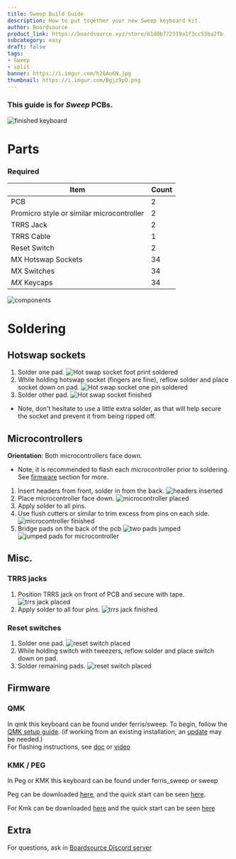 ```yaml
---
title: Sweep Build Guide
description: How to put together your new Sweep keyboard kit.
author: Boardsource
product_link: https://boardsource.xyz/store/61d0b772319a1f3cc53ba2fb
subcategory: easy
draft: false
tags: 
- Sweep
- split
banner: https://i.imgur.com/h26Ao6N.jpg
thumbnail: https://i.imgur.com/Bgjz9pO.png
---
```

### This guide is for *Sweep* PCBs.
![finished keyboard](https://i.imgur.com/xCyMaet.jpg)

# Parts
### Required 
| Item | Count |
|------|-------|
| PCB | 2 |
| Promicro style or similar microcontroller | 2 |
| TRRS Jack | 2 | 
| TRRS Cable | 1 | 
| Reset Switch | 2 | 
| MX Hotswap Sockets | 34 | 
| MX Switches | 34 | 
| *MX* Keycaps | 34 |

![components](https://i.imgur.com/TOSEbBB.jpg)

# Soldering

## Hotswap sockets
1. Solder one pad.
![Hot swap socket foot print soldered](https://i.imgur.com/0NiHxI1.jpg)
2. While holding hotswap socket (fingers are fine), reflow solder and place socket down on pad.
![Hot swap socket one pin soldered](https://i.imgur.com/aJU0Wbm.jpg)
3. Solder other pad.
![Hot swap socket finished](https://i.imgur.com/3T4OOt8.jpg)
- Note, don't hesitate to use a little extra solder, as that will help secure the socket and prevent it from being ripped off.

## Microcontrollers
**Orientation**: Both microcontrollers face down.
- Note, it is recommended to flash each microcontroller prior to soldering. See [firmware](#firmware) section for more.
1. Insert headers from front, solder in from the back.
![headers inserted](https://i.imgur.com/j0L0UKX.jpg)
2. Place microcontroller face down. 
![microcontroller placed](https://i.imgur.com/WXPr74c.jpg)
3. Apply solder to all pins.
4. Use flush cutters or similar to trim excess from pins on each side.
![microcontroller finished](https://i.imgur.com/NEkz8Hb.jpg)
5. Bridge pads on the back of the pcb 
![two pads jumped](https://i.imgur.com/abjDor6.jpg)
![jumped pads for microcontroller](https://i.imgur.com/0yCdYyN.jpg)



## Misc.
### TRRS jacks
1. Position TRRS jack on front of PCB and secure with tape.
![trrs jack placed](https://i.imgur.com/RGORZIJ.jpg)
2. Apply solder to all four pins.
![trrs jack finished](https://i.imgur.com/V29nVRL.jpg)
### Reset switches
1. Solder one pad.
![reset switch placed](https://i.imgur.com/XgvlIBi.jpg)
2. While holding switch with tweezers, reflow solder and place switch down on pad.
3. Solder remaining pads.
![reset switch placed](https://i.imgur.com/6TieoFz.jpg)



## Firmware

### QMK
In qmk this keyboard can be found under ferris/sweep.
To begin, follow the [QMK setup guide](https://docs.qmk.fm/#/newbs_getting_started). (if working from an existing installation, an [update](https://docs.qmk.fm/#/newbs_git_using_your_master_branch?id=updating-your-master-branch) may be needed.) \
For flashing instructions, see [doc](https://docs.qmk.fm/#/newbs_flashing) or [video](https://www.youtube.com/watch?v=fuBJbdCFF0Q)

### KMK / PEG
In Peg or KMK this keyboard can be found under ferris_sweep or sweep

Peg can be downloaded [here](https://peg.software/), and the quick start can be seen [here](https://peg.software/docs/Peg_Client/#quick-start-and-testing).

For Kmk can be downloaded [here](https://github.com/KMKfw/kmk_firmware) and the quick start can be seen [here](http://kmkfw.io/docs/Getting_Started#tldr-quick-start-guide)



## Extra
For questions, ask in [Boardsource Discord server](https://discord.gg/5qpqbgaTYz)